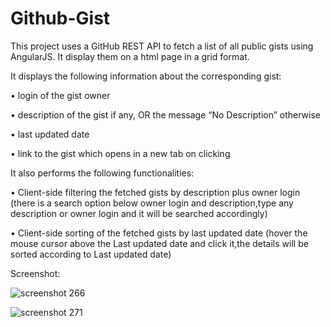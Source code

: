 # Github-Gist
This project uses a GitHub REST API to fetch a list of all public gists using AngularJS.
It display them on a html page in a grid format.

It displays the following information about the corresponding gist:

• login of the gist owner

• description of the gist if any, OR the message “No Description” otherwise

• last updated date 

• link to the gist which opens in a new tab on clicking

It also performs the following functionalities:

• Client-side filtering the fetched gists by description plus owner login
(there is a search option below owner login and description,type any description or owner login and it will be searched accordingly)

• Client-side sorting of the fetched gists by last updated date
(hover the mouse cursor above the Last updated date and click it,the details will be sorted according to Last updated date)

Screenshot:

![screenshot 266](https://user-images.githubusercontent.com/17198965/29717163-c355c9f2-89cb-11e7-8094-92802e1dbaa8.png)



![screenshot 271](https://user-images.githubusercontent.com/17198965/29740838-dbd119f2-8a7d-11e7-83f0-dcd239882d78.png)

